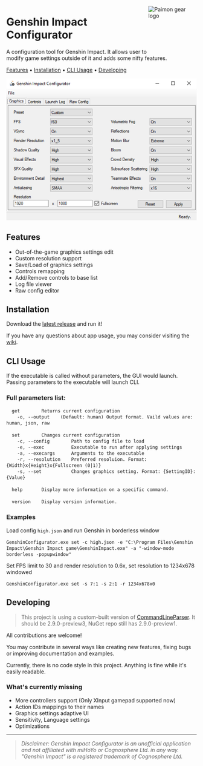 ﻿<img src="pmngear.ico" align="right"
     alt="Paimon gear logo" width="128" height="128">
# Genshin Impact Configurator

A configuration tool for Genshin Impact. It allows user to modify game settings outside of it and adds some nifty features.

[Features](#Features) •
[Installation](#installation) •
[CLI Usage](#CLI-usage) •
[Developing](#Developing)

![Main window](mainscreen.png)
## Features
 - Out-of-the-game graphics settings edit
 - Custom resolution support
 - Save/Load of graphics settings
 - Controls remapping
 - Add/Remove controls to base list
 - Log file viewer
 - Raw config editor

## Installation
Download the [latest release](https://github.com/Myp3a/GenshinConfigurator/releases/latest) and run it!

If you have any questions about app usage, you may consider visiting the [wiki](https://github.com/Myp3a/GenshinConfigurator/wiki).

## CLI Usage
If the executable is called without parameters, the GUI would launch.  
Passing parameters to the executable will launch CLI.  
### Full parameters list:
```
  get        Returns current configuration
    -o, --output    (Default: human) Output format. Vaild values are: human, json, raw

  set        Changes current configuration
    -c, --config        Path to config file to load
    -e, --exec          Executable to run after applying settings
    -a, --execargs      Arguments to the executable
    -r, --resolution    Preferred resoluion. Format: {Width}x{Height}x{Fullscreen (0|1)}
    -s, --set           Changes graphics setting. Format: {SettingID}:{Value}

  help       Display more information on a specific command.

  version    Display version information.
```
### Examples
Load config `high.json` and run Genshin in borderless window
```
GenshinConfigurator.exe set -c high.json -e "C:\Program Files\Genshin Impact\Genshin Impact game\GenshinImpact.exe" -a "-window-mode borderless -popupwindow"
```

Set FPS limit to 30 and render resolution to 0.6x, set resolution to 1234x678 windowed
```
GenshinConfigurator.exe set -s 7:1 -s 2:1 -r 1234x678x0
```

## Developing
> This project is using a custom-built version of [CommandLineParser](https://github.com/commandlineparser/commandline/releases/tag/v2.9.0-preview3). It should be 2.9.0-preview3, NuGet repo still has 2.9.0-preview1.

All contributions are welcome!  

You may contribute in several ways like creating new features, fixing bugs or improving documentation and examples.  

Currently, there is no code style in this project. Anything is fine while it's easily readable.  

### What's currently missing
 - More controllers support (Only XInput gamepad supported now)
 - Action IDs mappings to their names
 - Graphics settings adaptive UI
 - Sensitivity, Language settings
 - Optimizations
---

> *Disclaimer: Genshin Impact Configurator is an unofficial application and not affiliated with miHoYo or Cognosphere Ltd. in any way. "Genshin Impact" is a registered trademark of Cognosphere Ltd.*
